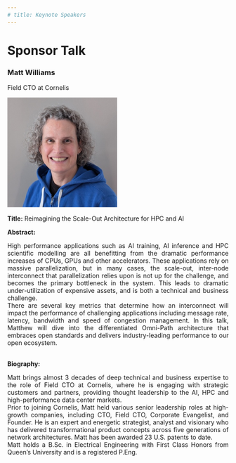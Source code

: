 ```yaml
---
# title: Keynote Speakers
---
```

# Sponsor Talk

### Matt Williams

Field CTO at Cornelis

<img src="/assets/img/cornelis-matt.jpg" style="width: auto; height: 250px;">

**Title:** Reimagining the Scale-Out Architecture for HPC and AI

**Abstract:** 
<div style="text-align: justify; text-indent: 0em;">
High performance applications such as AI training, AI inference and HPC scientific modelling are all benefitting from the dramatic performance increases of CPUs, GPUs and other accelerators. These applications rely on massive parallelization, but in many cases, the scale-out, inter-node interconnect that parallelization relies upon is not up for the challenge, and becomes the primary bottleneck in the system. This leads to dramatic under-utilization of expensive assets, and is both a technical and business challenge.
<br>
There are several key metrics that determine how an interconnect will impact the performance of challenging applications including message rate, latency, bandwidth and speed of congestion management. In this talk, Matthew will dive into the differentiated Omni-Path architecture that embraces open standards and delivers industry-leading performance to our open ecosystem.

</div>
<br>

**Biography:** 
<div style="text-align: justify; text-indent: 0em;">
Matt brings almost 3 decades of deep technical and business expertise to the role of Field CTO at Cornelis, where he is engaging with strategic customers and partners, providing thought leadership to the AI, HPC and high-performance data center markets.
<br>
Prior to joining Cornelis, Matt held various senior leadership roles at high-growth companies, including CTO, Field CTO, Corporate Evangelist, and Founder. He is an expert and energetic strategist, analyst and visionary who has delivered transformational product concepts across five generations of network architectures. Matt has been awarded 23 U.S. patents to date.
<br>
Matt holds a B.Sc. in Electrical Engineering with First Class Honors from Queen’s University and is a registered P.Eng.
</div>
